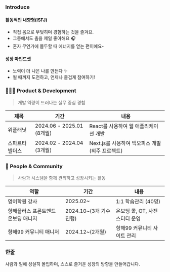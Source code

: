 ### Introduce

#### 활동적인 내향형(ISFJ)
- 직접 몸으로 부딪히며 경험하는 것을 즐겨요.
- 그중에서도 춤을 제일 좋아해요 🎧
- 혼자 무언가에 몰두할 때 에너지를 얻는 편이에요-

#### 성장 마인드셋
- 노력이 더 나은 나를 만든다 ✨
- 될 때까지 도전하고, 언제나 즐겁게 참여하기!

### 🧑🏻‍💻 Product & Development
> 개발 역량이 드러나는 실무 중심 경험

|제목|기간|내용|
|---|---|---|
|위플래닛|2024.06 - 2025.01 (8개월)|React를 사용하여 웹 애플리케이션 개발|
|스파르타빌더스|2024.02 - 2024.04 (3개월)|Next.js를 사용하여 백오피스 개발 (외주 프로젝트)|

### 🧩 People & Community
> 사람과 시스템을 함께 관리하고 성장시키는 활동

|역할|기간|내용|
|---|---|---|
|영어학원 강사|2025.02~|1:1 학습관리 (40명)|
|항해플러스 프론트엔드 온보딩 매니저|2024.10~(3개 기수 진행)|온보딩 콜, OT, 사전 스터디 운영|
|항해99 커뮤니티 매니저|2024.12~(2개월)|항해99 커뮤니티 사이트 관리|

### 한줄

사람과 일에 성실히 몰입하며, 스스로 즐거운 성장의 방향을 만들어갑니다.